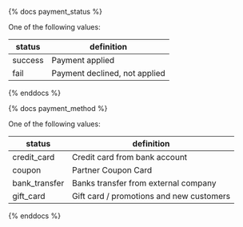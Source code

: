{% docs payment_status %}
	
One of the following values: 

| status         | definition                                       |
|----------------|--------------------------------------------------|
| success        | Payment applied                                  |
| fail           | Payment declined, not applied                    |


{% enddocs %}


{% docs payment_method %}

One of the following values: 

| status         | definition                                       |
|----------------|--------------------------------------------------|
| credit_card    | Credit card from bank account                    | 
| coupon         | Partner Coupon Card                              |
| bank_transfer  | Banks transfer from external company             |
| gift_card      | Gift card / promotions and new customers         |


{% enddocs %}